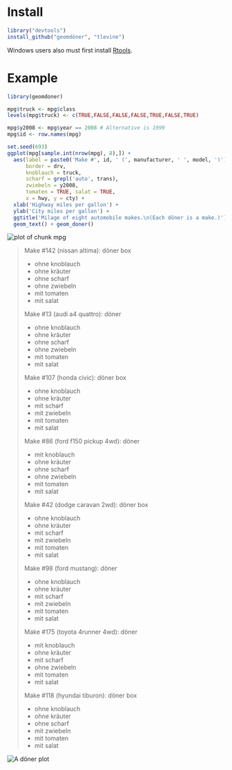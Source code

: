 # Install 

```r
library("devtools")
install_github("geomdöner", "tlevine")
```

Windows users also must first install
[Rtools](http://cran.rstudio.com/bin/windows/Rtools/).
 
# Example


```r
library(geomdoner)

mpg$truck <- mpg$class
levels(mpg$truck) <- c(TRUE,FALSE,FALSE,FALSE,TRUE,FALSE,TRUE)

mpg$y2008 <- mpg$year == 2008 # Alternative is 1999
mpg$id <- row.names(mpg)

set.seed(693)
ggplot(mpg[sample.int(nrow(mpg), 8),]) +
  aes(label = paste0('Make #', id, ' (', manufacturer, ' ', model, ')'),
      border = drv,
      knoblauch = truck,
      scharf = grepl('auto', trans),
      zwiebeln = y2008,
      tomaten = TRUE, salat = TRUE,
      x = hwy, y = cty) +
  xlab('Highway miles per gallon') +
  ylab('City miles per gallon') +
  ggtitle('Milage of eight automobile makes.\n(Each döner is a make.)') +
  geom_text() + geom_doner()
```

![plot of chunk mpg](figure/mpg.png) 

> Make #142 (nissan altima): döner box
> * ohne knoblauch
> * ohne kräuter
> * ohne scharf
> * ohne zwiebeln
> * mit tomaten
> * mit salat
>  
> Make #13 (audi a4 quattro): döner
> * ohne knoblauch
> * ohne kräuter
> * ohne scharf
> * ohne zwiebeln
> * mit tomaten
> * mit salat
>  
> Make #107 (honda civic): döner box
> * ohne knoblauch
> * ohne kräuter
> * mit scharf
> * mit zwiebeln
> * mit tomaten
> * mit salat
>  
> Make #86 (ford f150 pickup 4wd): döner
> * mit knoblauch
> * ohne kräuter
> * ohne scharf
> * ohne zwiebeln
> * mit tomaten
> * mit salat
>  
> Make #42 (dodge caravan 2wd): döner box
> * ohne knoblauch
> * ohne kräuter
> * mit scharf
> * mit zwiebeln
> * mit tomaten
> * mit salat
>  
> Make #98 (ford mustang): döner
> * ohne knoblauch
> * ohne kräuter
> * mit scharf
> * mit zwiebeln
> * mit tomaten
> * mit salat
>  
> Make #175 (toyota 4runner 4wd): döner
> * mit knoblauch
> * ohne kräuter
> * mit scharf
> * ohne zwiebeln
> * mit tomaten
> * mit salat
>  
> Make #118 (hyundai tiburon): döner box
> * ohne knoblauch
> * ohne kräuter
> * ohne scharf
> * mit zwiebeln
> * mit tomaten
> * mit salat

![A döner plot](figure/geom_doner.jpg)
